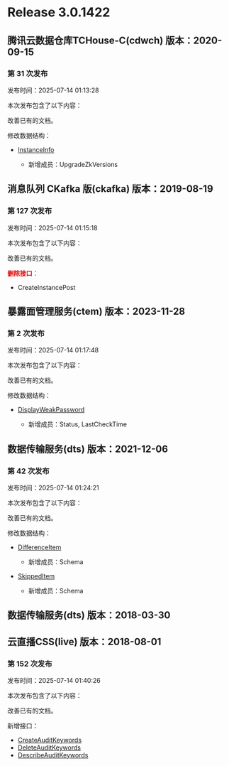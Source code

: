 # Release 3.0.1422

## 腾讯云数据仓库TCHouse-C(cdwch) 版本：2020-09-15

### 第 31 次发布

发布时间：2025-07-14 01:13:28

本次发布包含了以下内容：

改善已有的文档。

修改数据结构：

* [InstanceInfo](https://cloud.tencent.com/document/api/1299/83429#InstanceInfo)

	* 新增成员：UpgradeZkVersions




## 消息队列 CKafka 版(ckafka) 版本：2019-08-19

### 第 127 次发布

发布时间：2025-07-14 01:15:18

本次发布包含了以下内容：

改善已有的文档。

<font color="#dd0000">**删除接口**：</font>

* CreateInstancePost



## 暴露面管理服务(ctem) 版本：2023-11-28

### 第 2 次发布

发布时间：2025-07-14 01:17:48

本次发布包含了以下内容：

改善已有的文档。

修改数据结构：

* [DisplayWeakPassword](https://cloud.tencent.com/document/api/1755/120320#DisplayWeakPassword)

	* 新增成员：Status, LastCheckTime




## 数据传输服务(dts) 版本：2021-12-06

### 第 42 次发布

发布时间：2025-07-14 01:24:21

本次发布包含了以下内容：

改善已有的文档。

修改数据结构：

* [DifferenceItem](https://cloud.tencent.com/document/api/571/82108#DifferenceItem)

	* 新增成员：Schema

* [SkippedItem](https://cloud.tencent.com/document/api/571/82108#SkippedItem)

	* 新增成员：Schema




## 数据传输服务(dts) 版本：2018-03-30



## 云直播CSS(live) 版本：2018-08-01

### 第 152 次发布

发布时间：2025-07-14 01:40:26

本次发布包含了以下内容：

改善已有的文档。

新增接口：

* [CreateAuditKeywords](https://cloud.tencent.com/document/api/267/121248)
* [DeleteAuditKeywords](https://cloud.tencent.com/document/api/267/121247)
* [DescribeAuditKeywords](https://cloud.tencent.com/document/api/267/121246)



